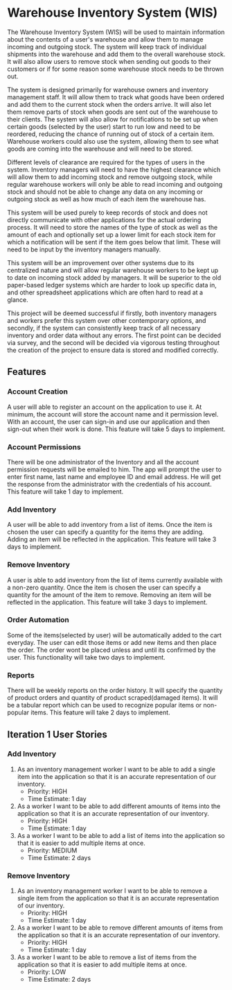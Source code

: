 # Warehouse Inventory System (WIS)
The Warehouse Inventory System (WIS) will be used to maintain information about the contents of a user's warehouse and allow them to manage incoming and outgoing stock. The system will keep track of individual shipments into the warehouse and add them to the overall warehouse stock. It will also allow users to remove stock when sending out goods to their customers or if for some reason some warehouse stock needs to be thrown out. 

The system is designed primarily for warehouse owners and inventory management staff. It will allow them to track what goods have been ordered and add them to the current stock when the orders arrive. It will also let them remove parts of stock when goods are sent out of the warehouse to their clients. The system will also allow for notifications to be set up when certain goods (selected by the user) start to run low and need to be reordered, reducing the chance of running out of stock of a certain item. Warehouse workers could also use the system, allowing them to see what goods are coming into the warehouse and will need to be stored.

Different levels of clearance are required for the types of users in the system. Inventory managers will need to have the highest clearance which will allow them to add incoming stock and remove outgoing stock, while regular warehouse workers will only be able to read incoming and outgoing stock and should not be able to change any data on any incoming or outgoing stock as well as how much of each item the warehouse has.

This system will be used purely to keep records of stock and does not directly communicate with other applications for the actual ordering process. It will need to store the names of the type of stock as well as the amount of each and optionally set up a lower limit for each stock item for which a notification will be sent if the item goes below that limit. These will need to be input by the inventory managers manually.

This system will be an improvement over other systems due to its centralized nature and will allow regular warehouse workers to be kept up to date on incoming stock added by managers. It will be superior to the old paper-based ledger systems which are harder to look up specific data in, and other spreadsheet applications which are often hard to read at a glance.

This project will be deemed successful if firstly, both inventory managers and workers prefer this system over other contemporary options, and secondly, if the system can consistently keep track of all necessary inventory and order data without any errors. The first point can be decided via survey, and the second will be decided via vigorous testing throughout the creation of the project to ensure data is stored and modified correctly.

## Features

### Account Creation

A user will able to register an account on the application to use it. At minimum, the account will store the account name and it permission level. With an account, the user can sign-in and use our application and then sign-out when their work is done. This feature will take 5 days to implement.

### Account Permissions

There will be one administrator of the Inventory and all the account permission requests will be emailed to him. The app will   prompt the user to enter first name, last name and employee ID and email address. He will get the response from the administrator with the credentials of his account. This feature will take 1 day to implement.

### Add Inventory

A user will be able to add inventory from a list of items. Once the item is chosen the user can specify a quantity for the items they are adding. Adding an item will be reflected in the application. This feature will take 3 days to implement.

### Remove Inventory

A user is able to add inventory from the list of items currently available with a non-zero quantity. Once the item is chosen the user can specify a quantity for the amount of the item to remove. Removing an item will be reflected in the application. This feature will take 3 days to implement.

### Order Automation 

Some of the items(selected by user) will be automatically added to the cart everyday. The user can edit those items or add new 
items and then place the order. The order wont be placed unless and until its confirmed by the user. This functionality will take two days to implement.

### Reports

There will be weekly reports on the order history. It will specify the quantity of product orders and quantity of product 
scraped(damaged items). It will be a tabular report which can be used to recognize popular items or non-popular items. This 
feature will take 2 days to implement.

## Iteration 1 User Stories

### Add Inventory

1. As an inventory management worker I want to be able to add a single item into the application so that it is an accurate representation of our inventory.
	- Priority: HIGH
	- Time Estimate: 1 day
2. As a worker I want to be able to add different amounts of items into the application so that it is an accurate representation of our inventory.
	- Priority: HIGH
	- Time Estimate: 1 day
3. As a worker I want to be able to add a list of items into the application so that it is easier to add multiple items at once.
	- Priority: MEDIUM
	- Time Estimate: 2 days

### Remove Inventory

1. As an inventory management worker I want to be able to remove a single item from the application so that it is an accurate representation of our inventory.
	- Priority: HIGH
	- Time Estimate: 1 day
2. As a worker I want to be able to remove different amounts of items from the application so that it is an accurate representation of our inventory.
	- Priority: HIGH
	- Time Estimate: 1 day
3. As a worker I want to be able to remove a list of items from the application so that it is easier to add multiple items at once.
	- Priority: LOW
	- Time Estimate: 2 days

